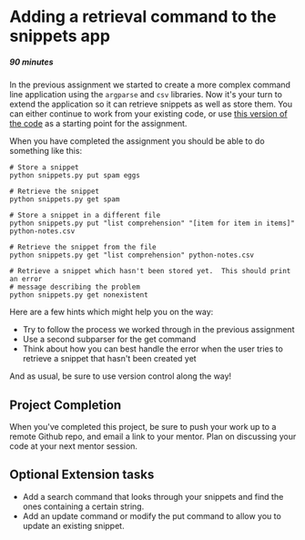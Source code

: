[//]: <> (author: Joe Turner)
[//]: <> (type: code from scratch)
[//]: <> (time: 90)

# Adding a retrieval command to the snippets app
##### 90 minutes

In the previous assignment we started to create a more complex command line application using the `argparse` and `csv` libraries. Now it's your turn to extend the application so it can retrieve snippets as well as store them. You can either continue to work from your existing code, or use [this version of the code](https://gist.github.com/oampo/2e450ecc138a2a7dee55) as a starting point for the assignment.

When you have completed the assignment you should be able to do something like this:

```console
# Store a snippet
python snippets.py put spam eggs

# Retrieve the snippet
python snippets.py get spam

# Store a snippet in a different file
python snippets.py put "list comprehension" "[item for item in items]" python-notes.csv

# Retrieve the snippet from the file
python snippets.py get "list comprehension" python-notes.csv

# Retrieve a snippet which hasn't been stored yet.  This should print an error
# message describing the problem
python snippets.py get nonexistent  
```

Here are a few hints which might help you on the way:

* Try to follow the process we worked through in the previous assignment
* Use a second subparser for the get command
* Think about how you can best handle the error when the user tries to retrieve a snippet that hasn't been created yet

And as usual, be sure to use version control along the way!

## Project Completion

When you've completed this project, be sure to push your work up to a remote Github repo, and email a link to your mentor. Plan on discussing your code at your next mentor session.

## Optional Extension tasks

* Add a search command that looks through your snippets and find the ones containing a certain string.
* Add an update command or modify the put command to allow you to update an existing snippet.


